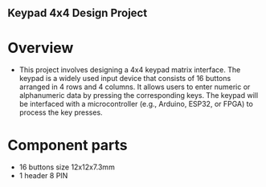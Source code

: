## Keypad 4x4 Design Project

# Overview
- This project involves designing a 4x4 keypad matrix interface. The keypad is a widely used input device that consists of 16 buttons arranged in 4 rows and 4 columns. It allows users to enter numeric or alphanumeric data by pressing the corresponding keys. The keypad will be interfaced with a microcontroller (e.g., Arduino, ESP32, or FPGA) to process the key presses.

# Component parts
- 16 buttons size 12x12x7.3mm
- 1 header 8 PIN